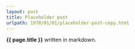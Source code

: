 ```yaml
---
layout: post
title: Placeholder post
urlpath: 1970/01/01/placeholder-post-copy.html
---
```


**{{ page.title }}** written in markdown.

